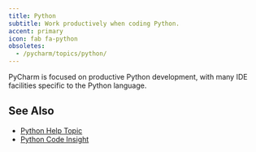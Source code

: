 ```yaml
---
title: Python
subtitle: Work productively when coding Python.
accent: primary
icon: fab fa-python
obsoletes:
  - /pycharm/topics/python/
---
```


PyCharm is focused on productive Python development, with many IDE
facilities specific to the Python language.

## See Also
- [Python Help Topic](https://www.jetbrains.com/help/pycharm/python.html)
- [Python Code Insight](https://www.jetbrains.com/help/pycharm/python-code-insight.html)
